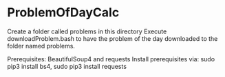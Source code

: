 # ProblemOfDayCalc
Create a folder called problems in this directory
Execute downloadProblem.bash to have the problem of the day downloaded to the folder named problems.

Prerequisites: BeautifulSoup4 and requests
Install prerequisites via: sudo pip3 install bs4, sudo pip3 install requests
